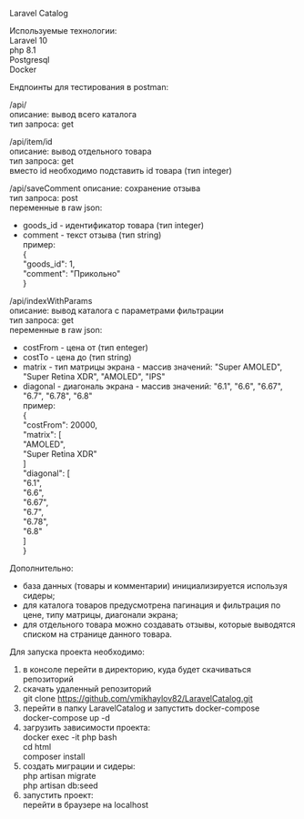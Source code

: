 Laravel Catalog 

Используемые технологии:  
Laravel 10  
php 8.1  
Postgresql  
Docker  
  
Ендпоинты для тестирования в postman:

/api/  
описание: вывод всего каталога   
тип запроса: get    

/api/item/id   
описание: вывод отдельного товара    
тип запроса: get    
вместо id необходимо подставить id товара (тип integer)    

/api/saveComment 
описание: сохранение отзыва    
тип запроса: post    
переменные в raw json:     	
- goods_id - идентификатор товара (тип integer)    
- comment - текст отзыва (тип string)    
пример:    
{    
    "goods_id": 1,    
    "comment": "Прикольно"    
}    
	  
/api/indexWithParams  
описание: вывод каталога с параметрами фильтрации  
тип запроса: get  
переменные в raw json:   	 
- costFrom - цена от (тип enteger)  
- costTo - цена до (тип string)  
- matrix - тип матрицы экрана - массив значений: "Super AMOLED", "Super Retina XDR", "AMOLED", "IPS"  
- diagonal - диагональ экрана - массив значений: "6.1", "6.6", "6.67", "6.7", "6.78", "6.8"  
пример:  
{  
    "costFrom": 20000,  
    "matrix": [  
		"AMOLED",  
		"Super Retina XDR"  
    	]  
    "diagonal": [  
		"6.1",  
		"6.6",  
		"6.67",  
		"6.7",  
		"6.78",  
		"6.8"  
    	]  
}  

Дополнительно:
- база данных (товары и комментарии) инициализируется используя сидеры;
- для каталога товаров предусмотрена пагинация и фильтрация по цене, типу матрицы, диагонали экрана;
- для отдельного товара можно создавать отзывы, которые выводятся списком на странице данного товара.

Для запуска проекта необходимо:  
1. в консоле перейти в директорию, куда будет скачиваться репозиторий  
2. скачать удаленный репозиторий   
	git clone https://github.com/vmikhaylov82/LaravelCatalog.git  
3. перейти в папку LaravelCatalog и запустить docker-compose  
	docker-compose up -d  
4. загрузить зависимости проекта:  
	docker exec -it php bash  
	cd html  
	composer install  
5. создать миграции и сидеры:  
	php artisan migrate  
	php artisan db:seed  
6. запустить проект:    
	перейти в браузере на localhost  

